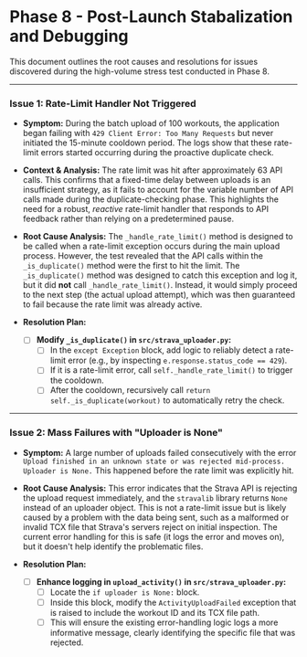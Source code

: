 # Phase 8 - Post-Launch Stabalization and Debugging

This document outlines the root causes and resolutions for issues discovered during the high-volume stress test conducted in Phase 8.

---

### Issue 1: Rate-Limit Handler Not Triggered

- **Symptom:** During the batch upload of 100 workouts, the application began failing with `429 Client Error: Too Many Requests` but never initiated the 15-minute cooldown period. The logs show that these rate-limit errors started occurring during the proactive duplicate check.

- **Context & Analysis:** The rate limit was hit after approximately 63 API calls. This confirms that a fixed-time delay between uploads is an insufficient strategy, as it fails to account for the variable number of API calls made during the duplicate-checking phase. This highlights the need for a robust, *reactive* rate-limit handler that responds to API feedback rather than relying on a predetermined pause.

- **Root Cause Analysis:** The `_handle_rate_limit()` method is designed to be called when a rate-limit exception occurs during the main upload process. However, the test revealed that the API calls within the `_is_duplicate()` method were the first to hit the limit. The `_is_duplicate()` method was designed to catch this exception and log it, but it did **not** call `_handle_rate_limit()`. Instead, it would simply proceed to the next step (the actual upload attempt), which was then guaranteed to fail because the rate limit was already active.

- **Resolution Plan:**
  - [ ] **Modify `_is_duplicate()` in `src/strava_uploader.py`:**
    - [ ] In the `except Exception` block, add logic to reliably detect a rate-limit error (e.g., by inspecting `e.response.status_code == 429`).
    - [ ] If it is a rate-limit error, call `self._handle_rate_limit()` to trigger the cooldown.
    - [ ] After the cooldown, recursively call `return self._is_duplicate(workout)` to automatically retry the check.

---

### Issue 2: Mass Failures with "Uploader is None"

- **Symptom:** A large number of uploads failed consecutively with the error `Upload finished in an unknown state or was rejected mid-process. Uploader is None.` This happened before the rate limit was explicitly hit.

- **Root Cause Analysis:** This error indicates that the Strava API is rejecting the upload request immediately, and the `stravalib` library returns `None` instead of an uploader object. This is not a rate-limit issue but is likely caused by a problem with the data being sent, such as a malformed or invalid TCX file that Strava's servers reject on initial inspection. The current error handling for this is safe (it logs the error and moves on), but it doesn't help identify the problematic files.

- **Resolution Plan:**
  - [ ] **Enhance logging in `upload_activity()` in `src/strava_uploader.py`:**
    - [ ] Locate the `if uploader is None:` block.
    - [ ] Inside this block, modify the `ActivityUploadFailed` exception that is raised to include the workout ID and its TCX file path.
    - [ ] This will ensure the existing error-handling logic logs a more informative message, clearly identifying the specific file that was rejected.
